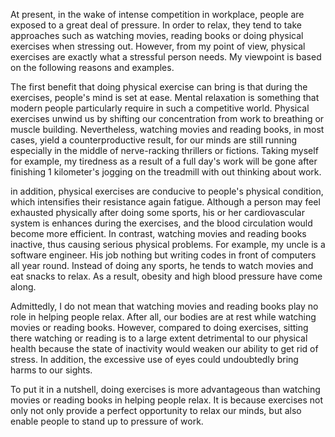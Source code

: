 At present, in the wake of intense competition in workplace, people are exposed to a great deal of pressure.                  In order to relax, they tend to take approaches such as watching movies, reading books or doing physical exercises when stressing out. However, from my point of view,  physical exercises are exactly what a stressful person needs. My viewpoint is based on the following reasons and examples. 

The first benefit that doing physical exercise can bring is that during the exercises, people's mind is set at ease. Mental relaxation is something that modern people particularly require in such a competitive world. Physical exercises unwind us by shifting our concentration from work to breathing or muscle building. Nevertheless, watching movies and reading books, in most cases, yield a counterproductive result, for our minds are still running especially in the middle of nerve-racking thrillers or fictions. Taking myself for example, my tiredness as a result of a full day's work will be gone after finishing 1 kilometer's jogging on the treadmill with out thinking about work.

in addition, physical exercises are conducive to people's physical condition, which  intensifies their resistance again fatigue. Although a person may feel exhausted physically after doing some sports, his or her cardiovascular system is enhances during the exercises, and the blood circulation would become more efficient. In contrast, watching movies and reading  books inactive, thus causing serious physical problems. For example, my uncle is a software engineer. His job nothing but writing codes in front of computers all year round. Instead of doing any sports, he tends to watch movies and eat snacks to relax. As a result, obesity and high blood pressure have come along.

Admittedly, I do not mean that watching movies and reading books play no role in helping people relax. After all, our bodies are at rest while watching movies or reading books. However, compared to doing exercises, sitting there watching or reading is to a large extent detrimental to our physical health because the state of inactivity would weaken our ability to get rid of stress. In addition, the excessive use of eyes could undoubtedly bring harms to our sights.

To put it in a nutshell, doing exercises is more advantageous than watching movies or reading books in helping people relax. It is because exercises not only not only provide a perfect opportunity to relax our minds, but also enable people to stand up to pressure of work.